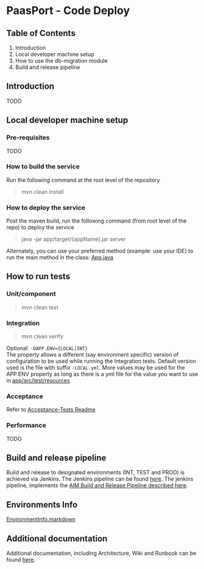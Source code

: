 # PaasPort - Code Deploy

## Table of Contents
1. Introduction
2. Local developer machine setup
3. How to use the db-migration module
4. Build and release pipeline

## Introduction
TODO

## Local developer machine setup
### Pre-requisites
TODO

### How to build the service
Run the following command at the root level of the repository
> mvn clean install

### How to deploy the service
Post the maven build, run the following command (from root level of the repo) to deploy the service
> java -jar app/target/{appName}.jar server 

Alternately, you can use your preferred method (example: use your IDE) to run the main method in the
class: [App.java](app/src/main/java/com/ft/membership/appName/App.java)

## How to run tests
### Unit/component
> mvn clean test

### Integration
> mvn clean verify

Optional: `-DAPP.ENV={LOCAL|INT}`       
The property allows a different (say environment specific) version of configuration to be used while running the 
Integration tests. Default version used is the file with suffix `-LOCAL.yml`. More values may be used for the APP.ENV 
property as long as there is a yml file for the value you want to use in 
[app/src/test/resources](app/src/test/resources)

### Acceptance
Refer to [Acceptance-Tests Readme](acceptance-tests/README.md)

### Performance
TODO

## Build and release pipeline
Build and release to designated environments (INT, TEST and PROD) is achieved via Jenkins. The Jenkins pipeline can be
found [here][1]. The jenkins pipeline, implements the
[AIM Build and Release Pipeline described here](https://sites.google.com/a/ft.com/technology/systems/membership/identity-and-access-management/03-engineering#TOC-Build-and-Release-Pipeline).

## Environments Info
[EnvironmentInfo.markdown](EnvironmentInfo.markdown)

## Additional documentation
Additional documentation, including Architecture, Wiki and Runbook can be found
[here][2].

[1]: http://TODO:jenkinsUrl
[2]: http://TODO:googleSiteUrl
